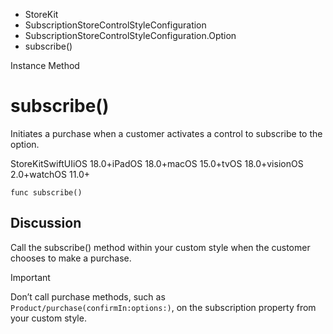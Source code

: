

- StoreKit
- SubscriptionStoreControlStyleConfiguration
- SubscriptionStoreControlStyleConfiguration.Option
-  subscribe() 

Instance Method

# subscribe()

Initiates a purchase when a customer activates a control to subscribe to the option.

StoreKitSwiftUIiOS 18.0+iPadOS 18.0+macOS 15.0+tvOS 18.0+visionOS 2.0+watchOS 11.0+

``` source
func subscribe()
```

## Discussion

Call the subscribe() method within your custom style when the customer chooses to make a purchase.

Important

Don’t call purchase methods, such as `Product/purchase(confirmIn:options:)`, on the subscription property from your custom style.

